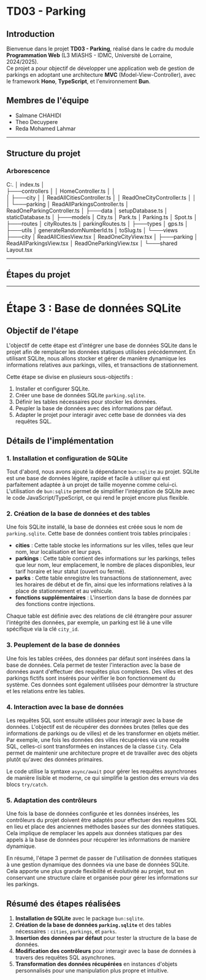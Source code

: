 # **TD03 - Parking**

## **Introduction**
Bienvenue dans le projet **TD03 - Parking**, réalisé dans le cadre du module **Programmation Web** (L3 MIASHS - IDMC, Université de Lorraine, 2024/2025).  
Ce projet a pour objectif de développer une application web de gestion de parkings en adoptant une architecture **MVC** (Model-View-Controller), avec le framework **Hono**, **TypeScript**, et l'environnement **Bun**.

## **Membres de l'équipe**
- Salmane CHAHIDI
- Theo Decuypere
- Reda Mohamed Lahmar

---

## **Structure du projet**

### **Arborescence**
C:.
│   index.ts
│   
├───controllers
│   │   HomeController.ts
│   │   
│   ├───city
│   │       ReadAllCitiesController.ts
│   │       ReadOneCityController.ts
│   │       
│   └───parking
│           ReadAllParkingsController.ts
│           ReadOneParkingController.ts
│
├───data
│       setupDatabase.ts
│       staticDatabase.ts
│
├───models
│       City.ts
│       Park.ts
│       Parking.ts
│       Spot.ts
│
├───routes
│       cityRoutes.ts
│       parkingRoutes.ts
│
├───types
│       gps.ts
│
├───utils
│       generateRandomNumberId.ts
│       toSlug.ts
│
└───views
    ├───city
    │       ReadAllCitiesView.tsx
    │       ReadOneCityView.tsx
    │
    ├───parking
    │       ReadAllParkingsView.tsx
    │       ReadOneParkingView.tsx
    │
    └───shared
            Layout.tsx

---

## **Étapes du projet**

---

# Étape 3 : Base de données SQLite

## Objectif de l'étape

L'objectif de cette étape est d'intégrer une base de données SQLite dans le projet afin de remplacer les données statiques utilisées précédemment. En utilisant SQLite, nous allons stocker et gérer de manière dynamique les informations relatives aux parkings, villes, et transactions de stationnement.

Cette étape se divise en plusieurs sous-objectifs :
1. Installer et configurer SQLite.
2. Créer une base de données SQLite `parking.sqlite`.
3. Définir les tables nécessaires pour stocker les données.
4. Peupler la base de données avec des informations par défaut.
5. Adapter le projet pour interagir avec cette base de données via des requêtes SQL.

## Détails de l'implémentation

### 1. **Installation et configuration de SQLite**

Tout d'abord, nous avons ajouté la dépendance `bun:sqlite` au projet. SQLite est une base de données légère, rapide et facile à utiliser qui est parfaitement adaptée à un projet de taille moyenne comme celui-ci. L'utilisation de `bun:sqlite` permet de simplifier l'intégration de SQLite avec le code JavaScript/TypeScript, ce qui rend le projet encore plus flexible.

### 2. **Création de la base de données et des tables**

Une fois SQLite installé, la base de données est créée sous le nom de `parking.sqlite`. Cette base de données contient trois tables principales :
- **cities** : Cette table stocke les informations sur les villes, telles que leur nom, leur localisation et leur pays.
- **parkings** : Cette table contient des informations sur les parkings, telles que leur nom, leur emplacement, le nombre de places disponibles, leur tarif horaire et leur statut (ouvert ou fermé).
- **parks** : Cette table enregistre les transactions de stationnement, avec les horaires de début et de fin, ainsi que les informations relatives à la place de stationnement et au véhicule.
- **fonctions supplémentaires** : L'insertion dans la base de données par des fonctions contre injections.

Chaque table est définie avec des relations de clé étrangère pour assurer l'intégrité des données, par exemple, un parking est lié à une ville spécifique via la clé `city_id`.

### 3. **Peuplement de la base de données**

Une fois les tables créées, des données par défaut sont insérées dans la base de données. Cela permet de tester l'interaction avec la base de données avant d'effectuer des requêtes plus complexes. Des villes et des parkings fictifs sont insérés pour vérifier le bon fonctionnement du système. Ces données sont également utilisées pour démontrer la structure et les relations entre les tables.

### 4. **Interaction avec la base de données**

Les requêtes SQL sont ensuite utilisées pour interagir avec la base de données. L'objectif est de récupérer des données brutes (telles que des informations de parkings ou de villes) et de les transformer en objets métier. Par exemple, une fois les données des villes récupérées via une requête SQL, celles-ci sont transformées en instances de la classe `City`. Cela permet de maintenir une architecture propre et de travailler avec des objets plutôt qu'avec des données primaires.

Le code utilise la syntaxe `async/await` pour gérer les requêtes asynchrones de manière lisible et moderne, ce qui simplifie la gestion des erreurs via des blocs `try/catch`.

### 5. **Adaptation des contrôleurs**

Une fois la base de données configurée et les données insérées, les contrôleurs du projet doivent être adaptés pour effectuer des requêtes SQL en lieu et place des anciennes méthodes basées sur des données statiques. Cela implique de remplacer les appels aux données statiques par des appels à la base de données pour récupérer les informations de manière dynamique.

En résumé, l'étape 3 permet de passer de l'utilisation de données statiques à une gestion dynamique des données via une base de données SQLite. Cela apporte une plus grande flexibilité et évolutivité au projet, tout en conservant une structure claire et organisée pour gérer les informations sur les parkings.

## Résumé des étapes réalisées

1. **Installation de SQLite** avec le package `bun:sqlite`.
2. **Création de la base de données `parking.sqlite`** et des tables nécessaires : `cities`, `parkings`, et `parks`.
3. **Insertion des données par défaut** pour tester la structure de la base de données.
4. **Modification des contrôleurs** pour interagir avec la base de données à travers des requêtes SQL asynchrones.
5. **Transformation des données récupérées** en instances d'objets personnalisés pour une manipulation plus propre et intuitive.

